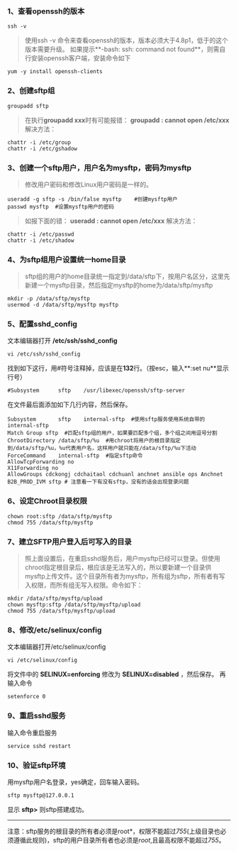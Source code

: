 ### 1、查看openssh的版本

```
ssh -v
```

> 使用ssh -v 命令来查看openssh的版本，版本必须大于4.8p1，低于的这个版本需要升级。
>  如果提示**-bash: ssh: command not found**，则需自行安装openssh客户端，安装命令如下

```
yum -y install openssh-clients
```

### 2、创建sftp组

```
groupadd sftp
```

> 在执行**groupadd xxx**时有可能报错：
>  **groupadd : cannot open /etc/xxx**
>  解决方法：

```
chattr -i /etc/group
chattr -i /etc/gshadow
```

### 3、创建一个sftp用户，用户名为mysftp，密码为mysftp

> 修改用户密码和修改Linux用户密码是一样的。

```
useradd -g sftp -s /bin/false mysftp    #创建mysftp用户
passwd mysftp  #设置mysftp用户的密码
```

> 如报下面的错：
>  **useradd : cannot open /etc/xxx**
>  解决方法：

```
chattr -i /etc/passwd
chattr -i /etc/shadow
```

### 4、为sftp组用户设置统一home目录

> sftp组的用户的home目录统一指定到/data/sftp下，按用户名区分，这里先新建一个mysftp目录，然后指定mysftp的home为/data/sftp/mysftp

```
mkdir -p /data/sftp/mysftp
usermod -d /data/sftp/mysftp mysftp
```

### 5、配置sshd_config

文本编辑器打开 **/etc/ssh/sshd_config**

```
vi /etc/ssh/sshd_config
```

找到如下这行，用#符号注释掉，应该是在**132**行。（按esc，输入**:set nu**显示行号）

```
#Subsystem      sftp    /usr/libexec/openssh/sftp-server
```

在文件最后面添加如下几行内容，然后保存。

```
Subsystem       sftp    internal-sftp  #使用sftp服务使用系统自带的internal-sftp
Match Group sftp  #匹配sftp组的用户，如果要匹配多个组，多个组之间用逗号分割
ChrootDirectory /data/sftp/%u  #用chroot将用户的根目录指定到/data/sftp/%u，%u代表用户名，这样用户就只能在/data/sftp/%u下活动
ForceCommand    internal-sftp  #指定sftp命令
AllowTcpForwarding no
X11Forwarding no
AllowGroups cdckongj cdchaitaol cdchuanl anchnet ansible ops Anchnet B2B_PROD_IVM sftp # 注意看一下有没有sftp，没有的话会出现登录问题
```

### 6、设定Chroot目录权限

```
chown root:sftp /data/sftp/mysftp
chmod 755 /data/sftp/mysftp
```

### 7、建立SFTP用户登入后可写入的目录

> 照上面设置后，在重启sshd服务后，用户mysftp已经可以登录。但使用chroot指定根目录后，根应该是无法写入的，所以要新建一个目录供mysftp上传文件。这个目录所有者为mysftp，所有组为sftp，所有者有写入权限，而所有组无写入权限。命令如下：

```
mkdir /data/sftp/mysftp/upload
chown mysftp:sftp /data/sftp/mysftp/upload
chmod 755 /data/sftp/mysftp/upload
```

### 8、修改/etc/selinux/config

文本编辑器打开/etc/selinux/config

```
vi /etc/selinux/config
```

将文件中的 **SELINUX=enforcing** 修改为 **SELINUX=disabled** ，然后保存。
 再输入命令

```
setenforce 0
```

### 9、重启sshd服务

输入命令重启服务

```
service sshd restart
```

### 10、验证sftp环境

用mysftp用户名登录，yes确定，回车输入密码。

```
sftp mysftp@127.0.0.1
```

显示 **sftp>** 则sftp搭建成功。

------
注意：sftp服务的根目录的所有者必须是root*，权限不能超过*755*(上级目录也必须遵循此规则)，sftp的用户目录所有者也必须是*root*,且最高权限不能超过*755*。